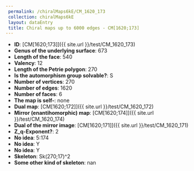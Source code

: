 ```yaml
--- 
 permalink: /chiralMaps6kE/CM_1620_173 
 collection: chiralMaps6kE
 layout: dataEntry
 title: Chiral maps up to 6000 edges - CM[1620;173]
---
```


- **ID**: [CM[1620;173]]({{ site.url }}/test/CM_1620_173)
- **Genus of the underlying surface**: 673
- **Length of the face**: 540
- **Valency**: 12
- **Length of the Petrie polygon**: 270
- **Is the automorphism group solvable?**: S
- **Number of vertices**: 270
- **Number of edges**: 1620
- **Number of faces**: 6
- **The map is self-**: none
- **Dual map**: [CM[1620;172]]({{ site.url }}/test/CM_1620_172)
- **Mirror (enantihomorphic) map**: [CM[1620;174]]({{ site.url }}/test/CM_1620_174)
- **Dual of the mirror image**: [CM[1620;171]]({{ site.url }}/test/CM_1620_171)
- **Z_q-Exponent?**: 2
- **No idea**:  5:174
- **No idea**: Y
- **No idea**: Y
- **Skeleton**: Sk(270;17)^2
- **Some other kind of skeleton**: nan
